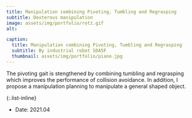 ```yaml
---
title: Manipulation combining Pivoting, Tumbling and Regrasping
subtitle: Dexterous manipulation
image: assets/img/portfolio/rotz.gif
alt: 

caption:
  title: Manipulation combining Pivoting, Tumbling and Regrasping
  subtitle: By industrial robot SDA5F
  thumbnail: assets/img/portfolio/piano.jpg
---
```

The pivoting gait is stengthened by combining tumbling and regrasping which improves the performance of collision avoidance. In addition, I propose a manipulation planning to manipulate a general shaped object. 

{:.list-inline}
- Date: 2021.04

